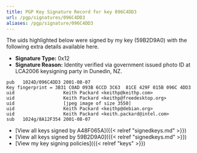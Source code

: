 ```yaml
---
title: PGP Key Signature Record for key 096C4DD3
url: /pgp/signatures/096C4DD3
aliases: /pgp/signature/096C4DD3
---
```



The uids highlighted below were signed by my key (59B2D9A0) with
 the following extra details available
here.

 * **Signature Type:** 0x12
 * **Signature Reason:** Identity verified via government issued photo ID at LCA2006 keysigning party in Dunedin, NZ.

```text {hl_lines=[3, 4]}
pub   1024D/096C4DD3 2001-08-07
Key fingerprint = 3B31 C0AD 093B 6CCD 3C63  81CE 429F 015B 096C 4DD3
uid                  Keith Packard <keithp@keithp.com>
uid                  Keith Packard <keithp@freedesktop.org>
uid                  [jpeg image of size 3550]
uid                  Keith Packard <keithp@debian.org>
uid                  Keith Packard <keith.packard@intel.com>
sub   1024g/8A12F354 2001-08-07
```

  * [View all keys signed by A48F065A]({{< relref "signedkeys.md" >}})
  * [View all keys signed by 59B2D9A0]({{< relref "signedkeys.md" >}})
  * [View my key signing policies]({{< relref "keys" >}})